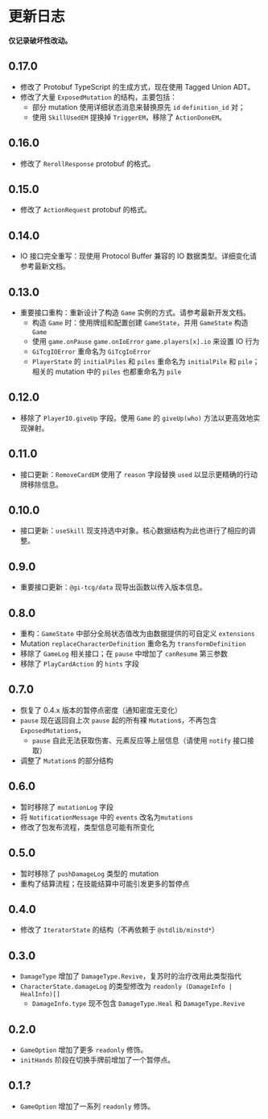 # 更新日志

**仅记录破坏性改动。**

## 0.17.0
- 修改了 Protobuf TypeScript 的生成方式，现在使用 Tagged Union ADT。
- 修改了大量 `ExposedMutation` 的结构，主要包括：
  - 部分 mutation 使用详细状态消息来替换原先 `id` `definition_id` 对；
  - 使用 `SkillUsedEM` 提换掉 `TriggerEM`，移除了 `ActionDoneEM`。

## 0.16.0
- 修改了 `RerollResponse` protobuf 的格式。

## 0.15.0
- 修改了 `ActionRequest` protobuf 的格式。

## 0.14.0
- IO 接口完全重写：现使用 Protocol Buffer 兼容的 IO 数据类型。详细变化请参考最新文档。

## 0.13.0
- 重要接口重构：重新设计了构造 `Game` 实例的方式。请参考最新开发文档。
  - 构造 `Game` 时：使用牌组和配置创建 `GameState`，并用 `GameState` 构造 `Game`
  - 使用 `game.onPause` `game.onIoError` `game.players[x].io` 来设置 IO 行为
  - `GiTcgIOError` 重命名为 `GiTcgIoError`
  - `PlayerState` 的 `initialPiles` 和 `piles` 重命名为 `initialPile` 和 `pile`；相关的 mutation 中的 `piles` 也都重命名为 `pile`

## 0.12.0
- 移除了 `PlayerIO.giveUp` 字段。使用 `Game` 的 `giveUp(who)` 方法以更高效地实现弹射。

## 0.11.0
- 接口更新：`RemoveCardEM` 使用了 `reason` 字段替换 `used` 以显示更精确的行动牌移除信息。

## 0.10.0
- 接口更新：`useSkill` 现支持选中对象。核心数据结构为此也进行了相应的调整。

## 0.9.0
- 重要接口更新：`@gi-tcg/data` 现导出函数以传入版本信息。

## 0.8.0
- 重构：`GameState` 中部分全局状态值改为由数据提供的可自定义 `extensions`
- Mutation `replaceCharacterDefinition` 重命名为 `transformDefinition`
- 移除了 `GameLog` 相关接口；在 `pause` 中增加了 `canResume` 第三参数
- 移除了 `PlayCardAction` 的 `hints` 字段

## 0.7.0
- 恢复了 0.4.x 版本的暂停点密度（通知密度无变化）
- `pause` 现在返回自上次 `pause` 起的所有裸 `Mutation`s，不再包含 `ExposedMutation`s，
  - `pause` 自此无法获取伤害、元素反应等上层信息（请使用 `notify` 接口接取）
- 调整了 `Mutation`s 的部分结构

## 0.6.0

- 暂时移除了 `mutationLog` 字段
- 将 `NotificationMessage` 中的 `events` 改名为`mutations`
- 修改了包发布流程，类型信息可能有所变化

## 0.5.0

- 暂时移除了 `pushDamageLog` 类型的 mutation
- 重构了结算流程；在技能结算中可能引发更多的暂停点

## 0.4.0

- 修改了 `IteratorState` 的结构（不再依赖于 `@stdlib/minstd*`）

## 0.3.0

- `DamageType` 增加了 `DamageType.Revive`，复苏时的治疗改用此类型指代
- `CharacterState.damageLog` 的类型修改为 `readonly (DamageInfo | HealInfo)[]`
  - `DamageInfo.type` 现不包含 `DamageType.Heal` 和 `DamageType.Revive`

## 0.2.0

- `GameOption` 增加了更多 `readonly` 修饰。
- `initHands` 阶段在切换手牌前增加了一个暂停点。

## 0.1.?

- `GameOption` 增加了一系列 `readonly` 修饰。

